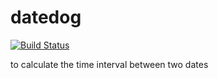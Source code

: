 # datedog 

[![Build Status](https://travis-ci.org/hanzichi/datedog.svg?branch=master)](https://travis-ci.org/hanzichi/datedog)

to calculate the time interval between two dates

